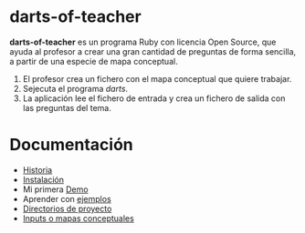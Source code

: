 
# darts-of-teacher

**darts-of-teacher** es un programa Ruby con licencia Open Source, que ayuda
al profesor a crear una gran cantidad de preguntas de forma sencilla, a partir
de una especie de mapa conceptual.

1. El profesor crea un fichero con el mapa conceptual que quiere trabajar.
2. Sejecuta el programa *darts*.
3. La aplicación lee el fichero de entrada y crea un fichero de salida con las preguntas del tema.

# Documentación

* [Historia](./historia.md)
* [Instalación](./instalacion.md)
* Mi primera [Demo](./demo/README.md)
* Aprender con [ejemplos](./ejemplos/README.md)
* [Directorios de proyecto](./directorios.md)
* [Inputs o mapas conceptuales](./input.md)
